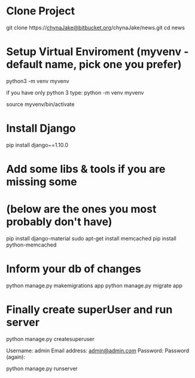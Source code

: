 # Clone Project

git clone https://chynaJake@bitbucket.org/chynaJake/news.git
cd news

# Setup Virtual Enviroment (myvenv - default name, pick one you prefer)

python3 -m venv myvenv

if you have only python 3 type:
    python -m venv myvenv

source myvenv/bin/activate

# Install Django

pip install django~=1.10.0

# Add some libs & tools if you are missing some
# (below are the ones you most probably don't have)

pip install django-material
sudo apt-get install memcached
pip install python-memcached

# Inform your db of changes

python manage.py makemigrations app
python manage.py migrate app

# Finally create superUser and run server

python manage.py createsuperuser
    
Username: admin
Email address: admin@admin.com
Password:
Password (again):

python manage.py runserver